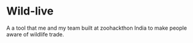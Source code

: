 # Wild-live

A a tool that me and my team built at zoohackthon India to make people aware of wildlife trade.


